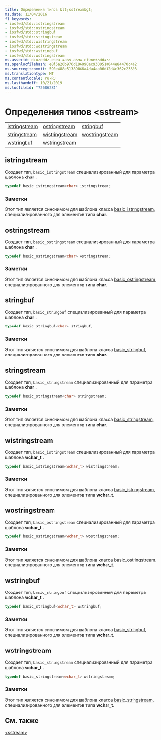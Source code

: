 ```yaml
---
title: Определения типов &lt;sstream&gt;
ms.date: 11/04/2016
f1_keywords:
- iosfwd/std::istringstream
- iosfwd/std::ostringstream
- iosfwd/std::stringbuf
- iosfwd/std::stringstream
- iosfwd/std::wistringstream
- iosfwd/std::wostringstream
- iosfwd/std::wstringbuf
- iosfwd/std::wstringstream
ms.assetid: d102edd2-ecea-4a35-a398-cf96e58dd422
ms.openlocfilehash: e8f5a20b976d196090ac9300510044e84470c462
ms.sourcegitcommit: 590e488e51389066a4da4aa06d32d4c362c23393
ms.translationtype: MT
ms.contentlocale: ru-RU
ms.lasthandoff: 10/21/2019
ms.locfileid: "72686284"
---
```

# <a name="ltsstreamgt-typedefs"></a>Определения типов &lt;sstream&gt;

||||
|-|-|-|
|[istringstream](#istringstream)|[ostringstream](#ostringstream)|[stringbuf](#stringbuf)|
|[stringstream](#stringstream)|[wistringstream](#wistringstream)|[wostringstream](#wostringstream)|
|[wstringbuf](#wstringbuf)|[wstringstream](#wstringstream)|

## <a name="istringstream"></a>  istringstream

Создает тип, `basic_istringstream` специализированный для параметра шаблона **char** .

```cpp
typedef basic_istringstream<char> istringstream;
```

### <a name="remarks"></a>Заметки

Этот тип является синонимом для шаблона класса [basic_istringstream](../standard-library/basic-istringstream-class.md), специализированного для элементов типа **char**.

## <a name="ostringstream"></a>  ostringstream

Создает тип, `basic_ostringstream` специализированный для параметра шаблона **char** .

```cpp
typedef basic_ostringstream<char> ostringstream;
```

### <a name="remarks"></a>Заметки

Этот тип является синонимом для шаблона класса [basic_ostringstream](../standard-library/basic-ostringstream-class.md), специализированного для элементов типа **char**.

## <a name="stringbuf"></a>  stringbuf

Создает тип, `basic_stringbuf` специализированный для параметра шаблона **char** .

```cpp
typedef basic_stringbuf<char> stringbuf;
```

### <a name="remarks"></a>Заметки

Этот тип является синонимом для шаблона класса [basic_stringbuf](../standard-library/basic-stringbuf-class.md), специализированного для элементов типа **char**.

## <a name="stringstream"></a>  stringstream

Создает тип, `basic_stringstream` специализированный для параметра шаблона **char** .

```cpp
typedef basic_stringstream<char> stringstream;
```

### <a name="remarks"></a>Заметки

Этот тип является синонимом для шаблона класса [basic_stringstream](../standard-library/basic-stringstream-class.md), специализированного для элементов типа **char**.

## <a name="wistringstream"></a>  wistringstream

Создает тип, `basic_istringstream` специализированный для параметра шаблона **wchar_t** .

```cpp
typedef basic_istringstream<wchar_t> wistringstream;
```

### <a name="remarks"></a>Заметки

Этот тип является синонимом для шаблона класса [basic_istringstream](../standard-library/basic-istringstream-class.md), специализированного для элементов типа **wchar_t**.

## <a name="wostringstream"></a>  wostringstream

Создает тип, `basic_ostringstream` специализированный для параметра шаблона **wchar_t** .

```cpp
typedef basic_ostringstream<wchar_t> wostringstream;
```

### <a name="remarks"></a>Заметки

Этот тип является синонимом для шаблона класса [basic_ostringstream](../standard-library/basic-ostringstream-class.md), специализированного для элементов типа **wchar_t**.

## <a name="wstringbuf"></a>  wstringbuf

Создает тип, `basic_stringbuf` специализированный для параметра шаблона **wchar_t** .

```cpp
typedef basic_stringbuf<wchar_t> wstringbuf;
```

### <a name="remarks"></a>Заметки

Этот тип является синонимом для шаблона класса [basic_stringbuf](../standard-library/basic-stringbuf-class.md), специализированного для элементов типа **wchar_t**.

## <a name="wstringstream"></a>  wstringstream

Создает тип, `basic_stringstream` специализированный для параметра шаблона **wchar_t** .

```cpp
typedef basic_stringstream<wchar_t> wstringstream;
```

### <a name="remarks"></a>Заметки

Этот тип является синонимом для шаблона класса [basic_stringstream](../standard-library/basic-stringstream-class.md), специализированного для элементов типа **wchar_t**.

## <a name="see-also"></a>См. также

[\<sstream>](../standard-library/sstream.md)
